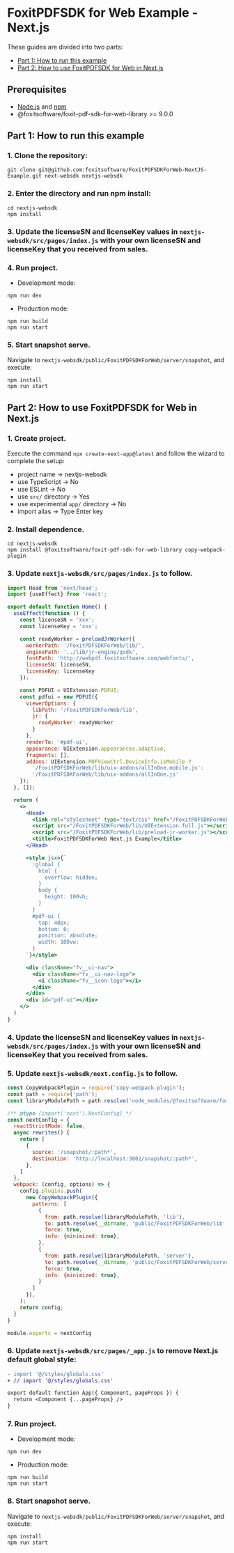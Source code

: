 # FoxitPDFSDK for Web Example - Next.js

These guides are divided into two parts:

- [Part 1: How to run this example](#part-1-how-to-run-this-example)
- [Part 2: How to use FoxitPDFSDK for Web in Next.js](#part-2-how-to-use-foxitpdfsdk-for-web-in-next.js)

## Prerequisites

- [Node.js](https://nodejs.org/en) and [npm](https://docs.npmjs.com/getting-started)
- @foxitsoftware/foxit-pdf-sdk-for-web-library >= 9.0.0

## Part 1: How to run this example

### 1. Clone the repository:
```shell
git clone git@github.com:foxitsoftware/FoxitPDFSDKForWeb-NextJS-Example.git next-websdk nextjs-websdk
```
### 2. Enter the directory and run npm install:
```shell
cd nextjs-websdk
npm install
```
### 3. Update the licenseSN and licenseKey values in `nextjs-websdk/src/pages/index.js` with your own licenseSN and licenseKey that you received from sales.
### 4. Run project.
- Development mode:
```shell
npm run dev
```
- Production mode:
```shell
npm run build
npm run start
```
### 5. Start snapshot serve.
Navigate to `nextjs-websdk/public/FoxitPDFSDKForWeb/server/snapshot`, and execute:
```shell
npm install
npm run start
```

## Part 2: How to use FoxitPDFSDK for Web in Next.js

### 1. Create project.
Execute the command `npx create-next-app@latest` and follow the wizard to complete the setup: 
- project name -> nextjs-websdk
- use TypeScript -> No
- use ESLint -> No
- use `src/` directory -> Yes
- use experimental `app/` directory -> No
- import alias -> Type Enter key
### 2. Install dependence.
```shell
cd nextjs-websdk
npm install @foxitsoftware/foxit-pdf-sdk-for-web-library copy-webpack-plugin
```
### 3. Update `nextjs-websdk/src/pages/index.js` to follow.
```jsx
import Head from 'next/head';
import {useEffect} from 'react';

export default function Home() {
  useEffect(function () {
    const licenseSN = 'xxx';
    const licenseKey = 'xxx';

    const readyWorker = preloadJrWorker({
      workerPath: '/FoxitPDFSDKForWeb/lib/',
      enginePath: '../lib/jr-engine/gsdk',
      fontPath: 'http://webpdf.foxitsoftware.com/webfonts/',
      licenseSN: licenseSN,
      licenseKey: licenseKey
    });

    const PDFUI = UIExtension.PDFUI;
    const pdfui = new PDFUI({
      viewerOptions: {
        libPath: '/FoxitPDFSDKForWeb/lib',
        jr: {
          readyWorker: readyWorker
        }
      },
      renderTo: '#pdf-ui',
      appearance: UIExtension.appearances.adaptive,
      fragments: [],
      addons: UIExtension.PDFViewCtrl.DeviceInfo.isMobile ?
        '/FoxitPDFSDKForWeb/lib/uix-addons/allInOne.mobile.js':
        '/FoxitPDFSDKForWeb/lib/uix-addons/allInOne.js'
    });
  }, []);

  return (
    <>
      <Head>
        <link rel="stylesheet" type="text/css" href="/FoxitPDFSDKForWeb/lib/UIExtension.css"/>
        <script src="/FoxitPDFSDKForWeb/lib/UIExtension.full.js"></script>
        <script src="/FoxitPDFSDKForWeb/lib/preload-jr-worker.js"></script>
        <title>FoxitPDFSDKForWeb Next.js Example</title>
      </Head>

      <style jsx>{`
        :global {
          html {
            overflow: hidden;
          }
          body {
            height: 100vh;
          }
        }
        #pdf-ui {
          top: 40px;
          bottom: 0;
          position: absolute;
          width: 100vw;
        }
      `}</style>

      <div className="fv__ui-nav">
        <div className="fv__ui-nav-logo">
          <i className="fv__icon-logo"></i>
        </div>
      </div>
      <div id="pdf-ui"></div>
    </>
  )
}

```
### 4. Update the licenseSN and licenseKey values in `nextjs-websdk/src/pages/index.js` with your own licenseSN and licenseKey that you received from sales.
### 5. Update `nextjs-websdk/next.config.js` to follow.
```js
const CopyWebpackPlugin = require('copy-webpack-plugin');
const path = require('path');
const libraryModulePath = path.resolve('node_modules/@foxitsoftware/foxit-pdf-sdk-for-web-library');

/** @type {import('next').NextConfig} */
const nextConfig = {
  reactStrictMode: false,
  async rewrites() {
    return [
      {
        source: '/snapshot/:path*',
        destination: 'http://localhost:3002/snapshot/:path*',
      },
    ]
  },
  webpack: (config, options) => {
    config.plugins.push(
      new CopyWebpackPlugin({
        patterns: [
          {
            from: path.resolve(libraryModulePath, 'lib'),
            to: path.resolve(__dirname, 'public/FoxitPDFSDKForWeb/lib'),
            force: true,
            info: {minimized: true},
          },
          {
            from: path.resolve(libraryModulePath, 'server'),
            to: path.resolve(__dirname, 'public/FoxitPDFSDKForWeb/server'),
            force: true,
            info: {minimized: true},
          }
        ]
      }),
    );
    return config;
  }
}

module.exports = nextConfig
```
### 6. Update `nextjs-websdk/src/pages/_app.js` to remove Next.js default global style:
```diff
- import '@/styles/globals.css'
+ // import '@/styles/globals.css'

export default function App({ Component, pageProps }) {
  return <Component {...pageProps} />
}
```
### 7. Run project.
- Development mode:
```shell
npm run dev
```
- Production mode:
```shell
npm run build
npm run start
```
### 8. Start snapshot serve.
Navigate to `nextjs-websdk/public/FoxitPDFSDKForWeb/server/snapshot`, and execute:
```shell
npm install
npm run start
```
